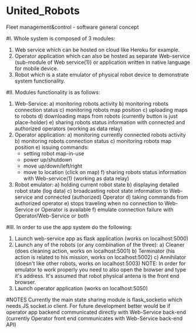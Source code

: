 # United_Robots
Fleet management&control - software general concept

#I. Whole system is composed of 3 modules:
1. Web service which can be hosted on cloud like Heroku for example.
2. Operator application which can also be hosted as separate Web-service (sub-module of Web service(1)) or application written in native language for mobile device.
3. Robot which is a state emulator of physical robot device to demonstrate system functionality.

#II. Modules functionality is as follows:
1. Web-Service:
   a) monitoring robots activity
   b) monitoring robots connection status 
   c) monitoring robots map position
   c) uploading maps to robots
   d) downloading maps from robots (currently button is just place-holder)
   e) sharing robots status information with connected and authorized operators (working as data relay)
2. Operator application:
   a) monitoring currently connected robots activity
   b) monitoring robots connection status
   c) monitoring robots map position
   e) issuing commands:
      - setting robot map-in-use
      - power up/shutdown
      - move up/down/left/right
      - move to location (click on map)
   f) sharing robots status information with Web-service(1) (working as data relay)
3. Robot emulator:
   a) holding current robot state
   b) displaying detailed robot state (log data)
   c) broadcasting robot state information to Web-service and connected (authorized) Operator
   d) taking commands from authorized operator
   e) stops traveling when no connection to Web-Service or Operator is available
   f) emulate connection failure with Operator/Web-Service or both

#III. In order to use the app system do the following:
1. Launch web-service app as flask application (works on localhost:5000)
2. Launch any of the robots (or any combination of the three):
   a) Cleaner (does cleaning action, works on localhost:5001)
   b) Terminator (his action is related to his mission, works on localhost:5002)
   c) Annihilator (doesn't like other robots, works on localhost:5003)
    NOTE: In order for emulator to work properly you need to also open the browser and type it's address. It's assumed that robot physical antena is the front end browser.
3. Launch operator application (works on localhost:5050)


#NOTES
Currently the main state sharing module is flask_socketio which needs JS socket.io client. For future development better would be if operator app backend communicated directly with Web-Service back-end (currently Operator front end communicates with Web-Service back-end API)

